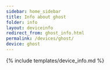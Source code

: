 ```yaml
---
sidebar: home_sidebar
title: Info about ghost
folder: info
layout: deviceinfo
redirect_from: ghost_info.html
permalink: /devices/ghost/
device: ghost
---
```

{% include templates/device_info.md %}
